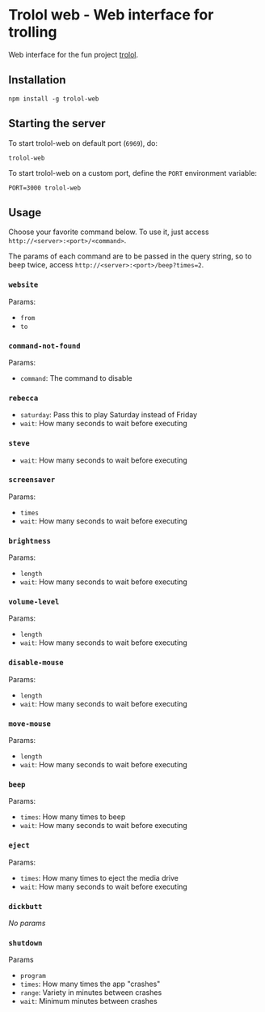 # Trolol web - Web interface for trolling
Web interface for the fun project [trolol](https://github.com/ukupat/trolol).

## Installation
```
npm install -g trolol-web
```

## Starting the server
To start trolol-web on default port (`6969`), do:

```
trolol-web
```

To start trolol-web on a custom port, define the `PORT` environment variable:

```
PORT=3000 trolol-web
```

## Usage
Choose your favorite command below. To use it, just access `http://<server>:<port>/<command>`.

The params of each command are to be passed in the query string,
so to beep twice, access `http://<server>:<port>/beep?times=2`.  

### `website`
Params:
- `from`
- `to`

### `command-not-found`
Params:
- `command`: The command to disable

### `rebecca`
- `saturday`: Pass this to play Saturday instead of Friday
- `wait`: How many seconds to wait before executing

### `steve`
- `wait`: How many seconds to wait before executing

### `screensaver`
Params:
- `times`
- `wait`: How many seconds to wait before executing

### `brightness`
Params:
- `length`
- `wait`: How many seconds to wait before executing

### `volume-level`
Params:
- `length`
- `wait`: How many seconds to wait before executing

### `disable-mouse`
Params:
- `length`
- `wait`: How many seconds to wait before executing

### `move-mouse`
Params:
- `length`
- `wait`: How many seconds to wait before executing

### `beep`
Params:
- `times`: How many times to beep
- `wait`: How many seconds to wait before executing

### `eject`
Params:
- `times`: How many times to eject the media drive
- `wait`: How many seconds to wait before executing

### `dickbutt`
*No params*

### `shutdown`
Params
- `program`
- `times`: How many times the app "crashes"
- `range`: Variety in minutes between crashes
- `wait`: Minimum minutes between crashes